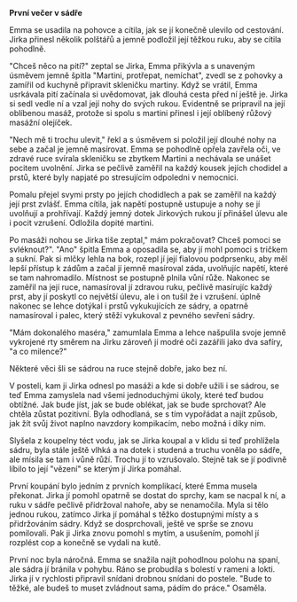 **První večer v sádře**

Emma se usadila na pohovce a cítila, jak se jí konečně ulevilo od cestování. Jirka přinesl několik polštářů a jemně podložil její těžkou ruku, aby se cítila pohodlně.

"Chceš něco na pití?" zeptal se Jirka, Emma přikývla a s unaveným úsměvem jemně špitla "Martini, protřepat, nemíchat", zvedl se z pohovky a zamířil od kuchyně připravit skleničku martiny. Když se vrátil, Emma usrkávala pití začínala si uvědomovat, jak dlouhá cesta před ní ještě je. Jirka si sedl vedle ní a vzal její nohy do svých rukou. Evidentně se pripravil na její oblíbenou masáž, protože si spolu s martini přinesl i její oblíbený růžový masážní olejíček.

"Nech mě ti trochu ulevit," řekl a s úsměvem si položil její dlouhé nohy na sebe a začal je jemně masírovat. Emma se pohodlně opřela zavřela oči, ve zdravé ruce svírala skleničku se zbytkem Martini a nechávala se unášet pocitem uvolnění. Jirka se pečlivě zaměřil na každý kousek jejích chodidel a prstů, které byly napjaté po stresujícím odpoledni v nemocnici.

Pomalu přejel svymi prsty po jejích chodidlech a pak se zaměřil na každý její prst zvlášť. Emma cítila, jak napětí postupně ustupuje a nohy  se jí uvolňují a prohřívají. Každý jemný dotek Jirkových rukou jí přinášel úlevu ale i pocit vzrušení. Odložila dopité martini.

Po masáži nohou se Jirka tiše zeptal," mám pokračovat? Chceš pomoci se svléknout?". "Ano" špitla Emma a oposadila se, aby jí mohl pomoci s tričkem a sukní. Pak si mlčky lehla na bok, rozepl jí její fialovou podprsenku, aby měl lepší přístup k zádům a začal jí jemně masíroval záda, uvolňujíc napětí, které se tam nahromadilo. 
Místnost se postupně plnila vůní růže. Nakonec se zaměřil na její ruce, namasíroval jí zdravou ruku, pečlivě masírujíc každý prst, aby jí poskytl co největší úlevu, ale i on tušil že i vzrušení.
úplně nakonec se lehce dotýkal i prstů vykukujících ze sádry, a opatrně namasíroval i palec, který stěží vykukoval z pevného sevření sádry.

"Mám dokonalého maséra," zamumlala Emma a lehce našpulila svoje jemně vykrojené rty směrem na Jirku zároveň jí modré oči zazářili jako dva safíry, "a co milence?"

Některé věci šli se sádrou na ruce stejně dobře, jako bez ní.

V posteli, kam ji Jirka odnesl po masáži a kde si dobře užili i se sádrou, se teď Emma zamyslela nad všemi jednoduchými úkoly, které teď budou obtížné. Jak bude jíst, jak se bude oblékat, jak se bude sprchovat? Ale chtěla zůstat pozitivní. Byla odhodlaná, se s tím vypořádat a najít způsob, jak žít svůj život naplno navzdory kompikacím, nebo možná i díky nim.

Slyšela z koupelny téct vodu, jak se Jirka koupal a v klidu si teď prohlížela sádru, byla stále ještě vlhká a na dotek i studená a truchu voněla po sádře, ale mísila se tam i vůně růží. Trochu jí to vzrušovalo. Stejně tak se jí podivně líbilo to její "vězení" se kterým jí Jirka pomáhal.

První koupání bylo jedním z prvních komplikací, které Emma musela překonat. Jirka jí pomohl opatrně se dostat do sprchy, kam se nacpal k ní, a ruku v sádře pečlivě přidržoval nahoře, aby se nenamočila. Myla si tělo jednou rukou, zatímco Jirka jí pomáhal s těžko dostupnými místy a s přidržováním sádry. Když se dosprchovali, ještě ve sprše se znovu pomilovali. Pak ji Jirka znovu pomohl s mytím, a usušením, pomohl jí rozplést cop a konečně se vydali na kutě.

První noc byla náročná. Emma se snažila najít pohodlnou polohu na spaní, ale sádra jí bránila v pohybu. Ráno se probudila s bolestí v rameni a lokti. Jirka jí v rychlosti připravil snídani drobnou snídani do postele. "Bude to těžké, ale budeš to muset zvládnout sama, pádím do práce." Osaměla.

